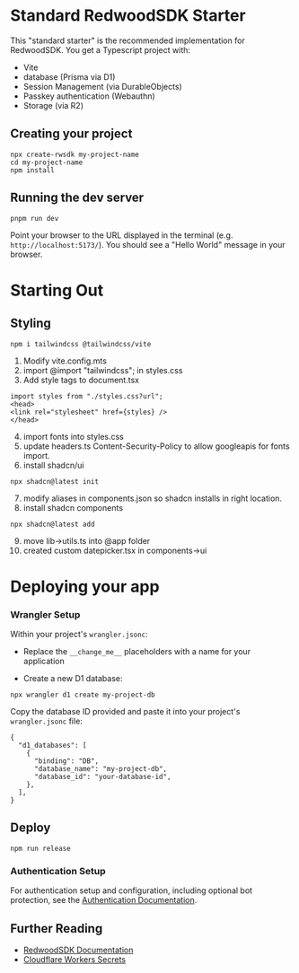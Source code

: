 # Standard RedwoodSDK Starter

This "standard starter" is the recommended implementation for RedwoodSDK. You get a Typescript project with:

- Vite
- database (Prisma via D1)
- Session Management (via DurableObjects)
- Passkey authentication (Webauthn)
- Storage (via R2)

## Creating your project

```shell
npx create-rwsdk my-project-name
cd my-project-name
npm install
```

## Running the dev server

```shell
pnpm run dev
```

Point your browser to the URL displayed in the terminal (e.g. `http://localhost:5173/`). You should see a "Hello World" message in your browser.

# Starting Out
## Styling
```
npm i tailwindcss @tailwindcss/vite
```
1. Modify vite.config.mts
2. import @import "tailwindcss"; in styles.css
3. Add style tags to document.tsx
```
import styles from "./styles.css?url";
<head>
<link rel="stylesheet" href={styles} />
</head>
```
4. import fonts into styles.css
5. update headers.ts Content-Security-Policy to allow googleapis for fonts import.
6. install shadcn/ui
```
npx shadcn@latest init
```
7. modify aliases in components.json so shadcn installs in right location.
8. install shadcn components
```
npx shadcn@latest add
```
9. move lib->utils.ts into @app folder
10. created custom datepicker.tsx in components->ui




# Deploying your app

### Wrangler Setup

Within your project's `wrangler.jsonc`:

- Replace the `__change_me__` placeholders with a name for your application

- Create a new D1 database:

```shell
npx wrangler d1 create my-project-db
```

Copy the database ID provided and paste it into your project's `wrangler.jsonc` file:

```jsonc
{
  "d1_databases": [
    {
      "binding": "DB",
      "database_name": "my-project-db",
      "database_id": "your-database-id",
    },
  ],
}
```

## Deploy
```
npm run release
```

### Authentication Setup

For authentication setup and configuration, including optional bot protection, see the [Authentication Documentation](https://docs.rwsdk.com/core/authentication).

## Further Reading

- [RedwoodSDK Documentation](https://docs.rwsdk.com/)
- [Cloudflare Workers Secrets](https://developers.cloudflare.com/workers/runtime-apis/secrets/)

